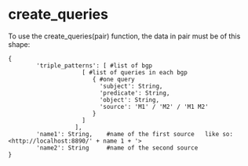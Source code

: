 # create_queries
To use the create_queries(pair) function, the data in pair must be of this shape:

```
{
		'triple_patterns': [ #list of bgp
					 [ #list of queries in each bgp
						{ #one query
					   	  'subject': String,
					   	  'predicate': String, 
					   	  'object': String, 
					   	  'source': 'M1' / 'M2' / 'M1 M2'
						}
					 ]
				   ],
		'name1': String,	#name of the first source   like so: <http://localhost:8890/' + name 1 + '>
		'name2': String		#name of the second source
}
```
